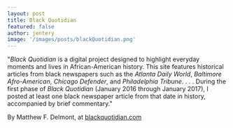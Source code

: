 ```yaml
---
layout: post
title: Black Quotidian
featured: false
author: jentery
image: '/images/posts/blackQuotidian.png'
---
```


"*Black Quotidian* is a digital project designed to highlight everyday moments and lives in African-American history. This site features historical articles from black newspapers such as the *Atlanta Daily World*, *Baltimore Afro-American*, *Chicago Defender*, and *Philadelphia Tribune*. . . . During the first phase of *Black Quotidian* (January 2016 through January 2017), I posted at least one black newspaper article from that date in history, accompanied by brief commentary."

By Matthew F. Delmont, at [blackquotidian.com](http://blackquotidian.com/anvc/black-quotidian/)
